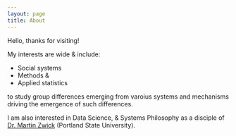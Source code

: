 ```yaml
---
layout: page
title: About
---
```

Hello, thanks for visiting!   

My interests are wide & include: 
- Social systems 
- Methods &
- Applied statistics  

to study group differences emerging from varoius systems and mechanisms driving the emergence of such differences.  

I am also interested in Data Science, & Systems Philosophy as a disciple of 
[Dr. Martin Zwick](https://www.pdx.edu/sysc/faculty-martin-zwick) (Portland State University).



